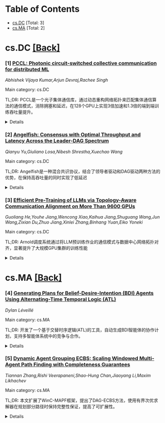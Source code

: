 <div id=toc></div>

# Table of Contents

- [cs.DC](#cs.DC) [Total: 3]
- [cs.MA](#cs.MA) [Total: 2]


<div id='cs.DC'></div>

# cs.DC [[Back]](#toc)

### [1] [PCCL: Photonic circuit-switched collective communication for distributed ML](https://arxiv.org/abs/2509.15450)
*Abhishek Vijaya Kumar,Arjun Devraj,Rachee Singh*

Main category: cs.DC

TL;DR: PCCL是一个光子集体通信库，通过动态重构网络拓扑来匹配集体通信算法的通信模式，消除拥塞和延迟，在128个GPU上实现3倍加速和1.3倍的端到端训练吞吐量提升。


<details>
  <summary>Details</summary>
Motivation: 现代分布式机器学习存在理论性能与实际性能之间的差距，主要由于GPU集群中的拥塞和跳数引起的延迟问题。

Method: PCCL采用硬件无关的优化框架，智能决定何时重新配置网络，在网络重构延迟与拥塞/延迟成本之间进行权衡，为任何集体原语和拓扑创建直接、无争用的电路。

Result: 在128个GPU上的评估显示，PCCL在各种工作负载、缓冲区大小和拓扑上相比最先进算法实现了高达3倍的加速，端到端训练吞吐量提升1.3倍。

Conclusion: PCCL通过动态网络重构有效解决了分布式ML中的通信瓶颈问题，为不同光学硬件提供了实用的解决方案，显著提升了集体通信性能。

Abstract: Modern distributed ML suffers from a fundamental gap between the theoretical
and realized performance of collective communication algorithms due to
congestion and hop-count induced dilation in practical GPU clusters. We present
PCCL, a Photonic Collective Communication Library that reconfigures the network
topology to match the communication patterns of collective algorithms, thereby
eliminating congestion and dilation by creating direct, contention-free
circuits between communicating GPUs. Unlike prior approaches that synthesize
algorithms for specific network topologies and collectives, PCCL generalizes to
any collective primitive and any topology by adapting the network to match each
algorithm's communication pattern. PCCL's key innovation lies in its
hardware-agnostic optimization framework that intelligently decides when to
reconfigure based on the trade-off between network reconfiguration delay and
congestion/dilation costs, making it practical across different optical
hardware with varying switching speeds. Our evaluation demonstrates that PCCL
achieves up to 3X speedup over state-of-the-art algorithms on 128 GPUs across
various workloads, buffer sizes, and topologies, translating to a 1.3X speedup
in end-to-end training throughput.

</details>


### [2] [Angelfish: Consensus with Optimal Throughput and Latency Across the Leader-DAG Spectrum](https://arxiv.org/abs/2509.15847)
*Qianyu Yu,Giuliano Losa,Nibesh Shrestha,Xuechao Wang*

Main category: cs.DC

TL;DR: Angelfish是一种混合共识协议，结合了领导者驱动和DAG驱动两种方法的优势，在保持高吞吐量的同时实现了低延迟


<details>
  <summary>Details</summary>
Motivation: 现有区块链共识协议在延迟和吞吐量之间存在权衡：领导者驱动协议延迟低但吞吐量有限，DAG驱动协议吞吐量高但延迟较差。需要一种能同时兼顾两者的解决方案

Method: 使用动态调整的节点子集进行轻量级投票，替代昂贵的DAG顶点广播。结合最佳努力广播和可靠广播，让落后节点快速追赶

Result: Angelfish达到了最先进的峰值吞吐量，同时在中等负载下匹配了领导者驱动协议的延迟性能

Conclusion: 该协议成功实现了领导者驱动和DAG驱动协议的优势结合，为区块链共识提供了延迟和吞吐量俱佳的解决方案

Abstract: To maximize performance, many modern blockchain systems rely on
eventually-synchronous, Byzantine fault-tolerant (BFT) consensus protocols. Two
protocol designs have emerged in this space: protocols that minimize latency
using a leader that drives both data dissemination and consensus, and protocols
that maximize throughput using a separate, asynchronous data dissemination
layer. Recent protocols such as Partially-Synchronous Bullshark and Sailfish
combine elements of both approaches by using a DAG to enable parallel data
dissemination and a leader that paces DAG formation. This improves latency
while achieving state-of-the-art throughput. Yet the latency of leader-based
protocols is still better under moderate loads.
  We present Angelfish, a hybrid protocol that adapts smoothly across this
design space, from leader-based to Sailfish-like DAG-based consensus. Angelfish
lets a dynamically-adjusted subset of parties use best-effort broadcast to
issue lightweight votes instead of reliably broadcasting costlier DAG vertices.
This reduces communication, helps lagging nodes catch up, and lowers latency in
practice compared to prior DAG-based protocols. Our empirical evaluation shows
that Angelfish attains state-of-the-art peak throughput while matching the
latency of leader-based protocols under moderate throughput, delivering the
best of both worlds.

</details>


### [3] [Efficient Pre-Training of LLMs via Topology-Aware Communication Alignment on More Than 9600 GPUs](https://arxiv.org/abs/2509.15940)
*Guoliang He,Youhe Jiang,Wencong Xiao,Kaihua Jiang,Shuguang Wang,Jun Wang,Zixian Du,Zhuo Jiang,Xinlei Zhang,Binhang Yuan,Eiko Yoneki*

Main category: cs.DC

TL;DR: Arnold调度系统通过将LLM预训练作业的通信模式与数据中心网络拓扑对齐，显著提升了大规模GPU集群的训练性能


<details>
  <summary>Details</summary>
Motivation: LLM预训练在大规模GPU集群上存在复杂的通信模式，稀疏但高容量的突发数据传输导致带宽竞争，传统资源调度效率低下

Method: 进行深入的特性研究分析物理网络拓扑对LLM预训练作业的影响，开发调度算法使通信模式与现代数据中心物理网络拓扑有效对齐

Result: 仿真实验显示通信组最大传播范围减少1.67倍，生产环境中9600+GPU训练端到端性能提升10.6%

Conclusion: Arnold调度系统通过拓扑感知的调度策略有效解决了大规模LLM训练中的通信瓶颈问题

Abstract: The scaling law for large language models (LLMs) depicts that the path
towards machine intelligence necessitates training at large scale. Thus,
companies continuously build large-scale GPU clusters, and launch training jobs
that span over thousands of computing nodes. However, LLM pre-training presents
unique challenges due to its complex communication patterns, where GPUs
exchange data in sparse yet high-volume bursts within specific groups.
Inefficient resource scheduling exacerbates bandwidth contention, leading to
suboptimal training performance. This paper presents Arnold, a scheduling
system summarizing our experience to effectively align LLM communication
patterns with data center topology at scale. An in-depth characteristic study
is performed to identify the impact of physical network topology to LLM
pre-training jobs. Based on the insights, we develop a scheduling algorithm to
effectively align communication patterns with the physical network topology in
modern data centers. Through simulation experiments, we show the effectiveness
of our algorithm in reducing the maximum spread of communication groups by up
to $1.67$x. In production training, our scheduling system improves the
end-to-end performance by $10.6\%$ when training with more than $9600$ GPUs, a
significant improvement for our training pipeline.

</details>


<div id='cs.MA'></div>

# cs.MA [[Back]](#toc)

### [4] [Generating Plans for Belief-Desire-Intention (BDI) Agents Using Alternating-Time Temporal Logic (ATL)](https://arxiv.org/abs/2509.15238)
*Dylan Léveillé*

Main category: cs.MA

TL;DR: 开发了一个基于交替时序逻辑(ATL)的工具，自动生成BDI智能体的协作计划，支持多智能体系统中的竞争与合作。


<details>
  <summary>Details</summary>
Motivation: 现有BDI计划生成方法需要大量人工工作且主要针对单智能体系统，无法有效处理多智能体间的协作与竞争关系。

Method: 使用交替时序逻辑(ATL)来自动生成BDI计划，该方法能够考虑系统中智能体之间可能的竞争或合作关系。

Result: 通过一个需要智能体协作的游戏案例验证了工具的有效性，生成的计划使智能体能够成功实现共享目标。

Conclusion: 提出的ATL-based工具能够自动生成支持多智能体协作的BDI计划，解决了现有方法在多智能体场景下的局限性。

Abstract: Belief-Desire-Intention (BDI) is a framework for modelling agents based on
their beliefs, desires, and intentions. Plans are a central component of BDI
agents, and define sequences of actions that an agent must undertake to achieve
a certain goal. Existing approaches to plan generation often require
significant manual effort, and are mainly focused on single-agent systems. As a
result, in this work, we have developed a tool that automatically generates BDI
plans using Alternating-Time Temporal Logic (ATL). By using ATL, the plans
generated accommodate for possible competition or cooperation between the
agents in the system. We demonstrate the effectiveness of the tool by
generating plans for an illustrative game that requires agent collaboration to
achieve a shared goal. We show that the generated plans allow the agents to
successfully attain this goal.

</details>


### [5] [Dynamic Agent Grouping ECBS: Scaling Windowed Multi-Agent Path Finding with Completeness Guarantees](https://arxiv.org/abs/2509.15381)
*Tiannan Zhang,Rishi Veerapaneni,Shao-Hung Chan,Jiaoyang Li,Maxim Likhachev*

Main category: cs.MA

TL;DR: 本文扩展了WinC-MAPF框架，提出了DAG-ECBS方法，使用有界次优求解器在规划部分路径时保持完整性保证，提高了可扩展性。


<details>
  <summary>Details</summary>
Motivation: 现有的WinC-MAPF框架需要最优MAPF求解器，限制了其应用范围。本文旨在扩展该框架，使其能够使用有界次优求解器同时保持完整性。

Method: 设计了动态代理分组ECBS（DAG-ECBS）方法，动态创建和规划代理组，确保每个代理组解决方案都是有界次优的。

Result: DAG-ECBS在WinC-MAPF框架中保持了完整性，相比SS-CBS具有更好的可扩展性，并且优于没有完整性保证的窗口化ECBS。

Conclusion: 本文为设计更多能够使用WinC-MAPF框架的MAPF方法提供了蓝图，扩展了该框架的应用范围。

Abstract: Multi-Agent Path Finding (MAPF) is the problem of finding a set of
collision-free paths for a team of agents. Although several MAPF methods which
solve full-horizon MAPF have completeness guarantees, very few MAPF methods
that plan partial paths have completeness guarantees. Recent work introduced
the Windowed Complete MAPF (WinC-MAPF) framework, which shows how windowed
optimal MAPF solvers (e.g., SS-CBS) can use heuristic updates and disjoint
agent groups to maintain completeness even when planning partial paths
(Veerapaneni et al. 2024). A core limitation of WinC-MAPF is that they required
optimal MAPF solvers. Our main contribution is to extend WinC-MAPF by showing
how we can use a bounded suboptimal solver while maintaining completeness. In
particular, we design Dynamic Agent Grouping ECBS (DAG-ECBS) which dynamically
creates and plans agent groups while maintaining that each agent group solution
is bounded suboptimal. We prove how DAG-ECBS can maintain completeness in the
WinC-MAPF framework. DAG-ECBS shows improved scalability compared to SS-CBS and
can outperform windowed ECBS without completeness guarantees. More broadly, our
work serves as a blueprint for designing more MAPF methods that can use the
WinC-MAPF framework.

</details>
